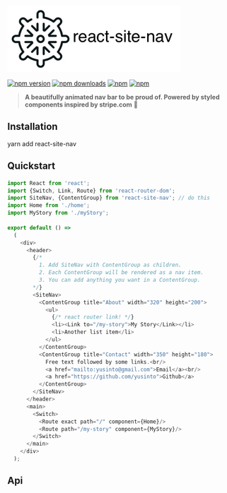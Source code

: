 <img src="logo.jpg" height="150" />

[![npm version](https://img.shields.io/npm/v/react-site-nav.svg?style=flat-square)](https://www.npmjs.com/package/react-site-nav) [![npm downloads](https://img.shields.io/npm/dm/react-site-nav.svg?style=flat-square)](https://www.npmjs.com/package/react-site-nav) [![npm](https://img.shields.io/npm/dt/react-site-nav.svg?style=flat-square)](https://www.npmjs.com/package/react-site-nav) [![npm](https://img.shields.io/npm/l/react-site-nav.svg?style=flat-square)](https://www.npmjs.com/package/react-site-nav)

> **A beautifully animated nav bar to be proud of. Powered by styled components inspired by stripe.com** :tada:

## Installation

yarn add react-site-nav

## Quickstart

```js
import React from 'react';
import {Switch, Link, Route} from 'react-router-dom';
import SiteNav, {ContentGroup} from 'react-site-nav'; // do this
import Home from './home';
import MyStory from './myStory';

export default () =>
  (
    <div>
      <header>
        {/*
          1. Add SiteNav with ContentGroup as children.
          2. Each ContentGroup will be rendered as a nav item.
          3. You can add anything you want in a ContentGroup.
        */}
        <SiteNav>
          <ContentGroup title="About" width="320" height="200">
            <ul>
              {/* react router link! */}
              <li><Link to="/my-story">My Story</Link></li>
              <li>Another list item</li>
            </ul>
          </ContentGroup>
          <ContentGroup title="Contact" width="350" height="180">
            Free text followed by some links.<br/>
            <a href="mailto:yusinto@gmail.com">Email</a><br/>
            <a href="https://github.com/yusinto">Github</a>
          </ContentGroup>
        </SiteNav>
      </header>
      <main>
        <Switch>
          <Route exact path="/" component={Home}/>
          <Route path="/my-story" component={MyStory}/>
        </Switch>
      </main>
    </div>
  );

```

## Api

